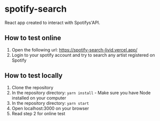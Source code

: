 # spotify-search

React app created to interact with Spotifys'API. 

## How to test online
1. Open the following url: https://spotify-search-livid.vercel.app/
2. Login to your spotify account and try to search any artist registered on Spotify

## How to test locally 
1. Clone the repository
2. In the repository directory: `yarn install` - Make sure you have Node installed on your computer
3. In the repository directory: `yarn start`
4. Open localhost:3000 on your browser
5. Read step 2 for online test
